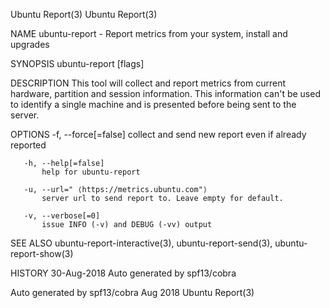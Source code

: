 Ubuntu Report(3)                                                                                                                                                                      Ubuntu Report(3)

NAME
       ubuntu-report - Report metrics from your system, install and upgrades

SYNOPSIS
       ubuntu-report [flags]

DESCRIPTION
       This tool will collect and report metrics from current hardware, partition and session information.  This information can't be used to identify a single machine and is presented before being
       sent to the server.

OPTIONS
       -f, --force[=false]
           collect and send new report even if already reported

       -h, --help[=false]
           help for ubuntu-report

       -u, --url=" ⟨https://metrics.ubuntu.com"⟩
           server url to send report to. Leave empty for default.

       -v, --verbose[=0]
           issue INFO (-v) and DEBUG (-vv) output

SEE ALSO
       ubuntu-report-interactive(3), ubuntu-report-send(3), ubuntu-report-show(3)

HISTORY
       30-Aug-2018 Auto generated by spf13/cobra

Auto generated by spf13/cobra                                                                  Aug 2018                                                                               Ubuntu Report(3)

